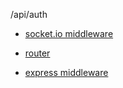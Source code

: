 
/api/auth

- [socket.io middleware](index.ts)

- [router](auth-router.ts) 

- [express middleware](restricted-middleware.ts)

